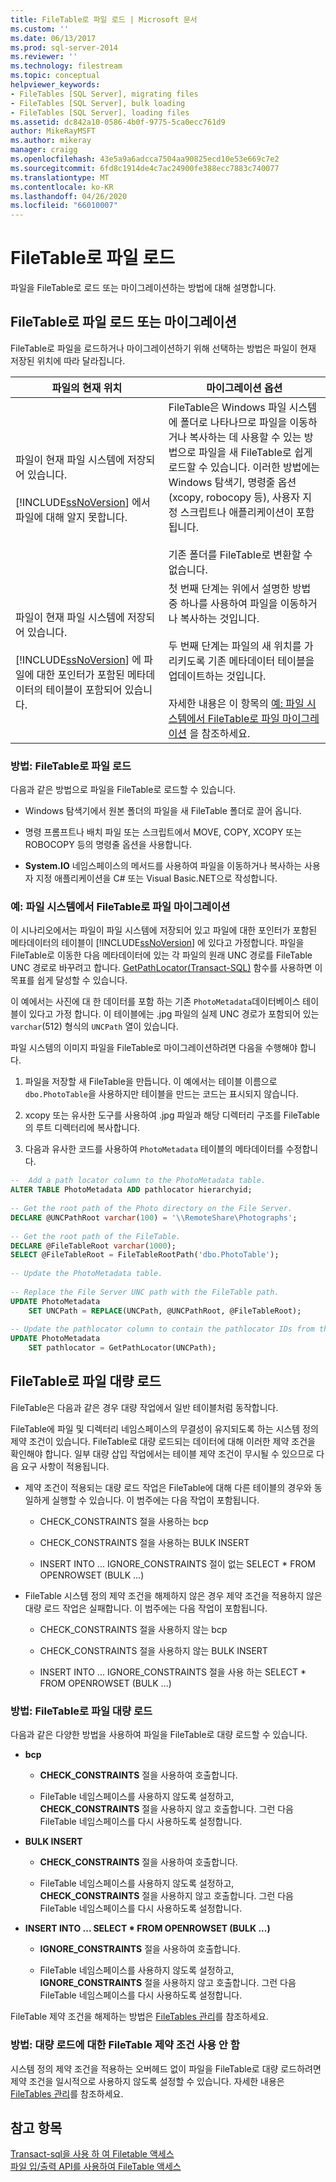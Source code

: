 ```yaml
---
title: FileTable로 파일 로드 | Microsoft 문서
ms.custom: ''
ms.date: 06/13/2017
ms.prod: sql-server-2014
ms.reviewer: ''
ms.technology: filestream
ms.topic: conceptual
helpviewer_keywords:
- FileTables [SQL Server], migrating files
- FileTables [SQL Server], bulk loading
- FileTables [SQL Server], loading files
ms.assetid: dc842a10-0586-4b0f-9775-5ca0ecc761d9
author: MikeRayMSFT
ms.author: mikeray
manager: craigg
ms.openlocfilehash: 43e5a9a6adcca7504aa90825ecd10e53e669c7e2
ms.sourcegitcommit: 6fd8c1914de4c7ac24900fe388ecc7883c740077
ms.translationtype: MT
ms.contentlocale: ko-KR
ms.lasthandoff: 04/26/2020
ms.locfileid: "66010007"
---
```

# <a name="load-files-into-filetables"></a>FileTable로 파일 로드
  파일을 FileTable로 로드 또는 마이그레이션하는 방법에 대해 설명합니다.  
  
##  <a name="loading-or-migrating-files-into-a-filetable"></a><a name="BasicsLoadNew"></a> FileTable로 파일 로드 또는 마이그레이션  
 FileTable로 파일을 로드하거나 마이그레이션하기 위해 선택하는 방법은 파일이 현재 저장된 위치에 따라 달라집니다.  
  
|파일의 현재 위치|마이그레이션 옵션|  
|-------------------------------|---------------------------|  
|파일이 현재 파일 시스템에 저장되어 있습니다.<br /><br /> [!INCLUDE[ssNoVersion](../../includes/ssnoversion-md.md)] 에서 파일에 대해 알지 못합니다.|FileTable은 Windows 파일 시스템에 폴더로 나타나므로 파일을 이동하거나 복사하는 데 사용할 수 있는 방법으로 파일을 새 FileTable로 쉽게 로드할 수 있습니다. 이러한 방법에는 Windows 탐색기, 명령줄 옵션(xcopy, robocopy 등), 사용자 지정 스크립트나 애플리케이션이 포함됩니다.<br /><br /> 기존 폴더를 FileTable로 변환할 수 없습니다.|  
|파일이 현재 파일 시스템에 저장되어 있습니다.<br /><br /> [!INCLUDE[ssNoVersion](../../includes/ssnoversion-md.md)] 에 파일에 대한 포인터가 포함된 메타데이터의 테이블이 포함되어 있습니다.|첫 번째 단계는 위에서 설명한 방법 중 하나를 사용하여 파일을 이동하거나 복사하는 것입니다.<br /><br /> 두 번째 단계는 파일의 새 위치를 가리키도록 기존 메타데이터 테이블을 업데이트하는 것입니다.<br /><br /> 자세한 내용은 이 항목의 [예: 파일 시스템에서 FileTable로 파일 마이그레이션](#HowToMigrateFiles) 을 참조하세요.|  
  
###  <a name="how-to-load-files-into-a-filetable"></a><a name="HowToLoadNew"></a> 방법: FileTable로 파일 로드  
 다음과 같은 방법으로 파일을 FileTable로 로드할 수 있습니다.  
  
-   Windows 탐색기에서 원본 폴더의 파일을 새 FileTable 폴더로 끌어 옵니다.  
  
-   명령 프롬프트나 배치 파일 또는 스크립트에서 MOVE, COPY, XCOPY 또는 ROBOCOPY 등의 명령줄 옵션을 사용합니다.  
  
-   **System.IO** 네임스페이스의 메서드를 사용하여 파일을 이동하거나 복사하는 사용자 지정 애플리케이션을 C# 또는 Visual Basic.NET으로 작성합니다.  
  
###  <a name="example-migrating-files-from-the-file-system-into-a-filetable"></a><a name="HowToMigrateFiles"></a> 예: 파일 시스템에서 FileTable로 파일 마이그레이션  
 이 시나리오에서는 파일이 파일 시스템에 저장되어 있고 파일에 대한 포인터가 포함된 메타데이터의 테이블이 [!INCLUDE[ssNoVersion](../../includes/ssnoversion-md.md)] 에 있다고 가정합니다. 파일을 FileTable로 이동한 다음 메타데이터에 있는 각 파일의 원래 UNC 경로를 FileTable UNC 경로로 바꾸려고 합니다. [GetPathLocator&#40;Transact-SQL&#41;](/sql/relational-databases/system-functions/getpathlocator-transact-sql) 함수를 사용하면 이 목표를 쉽게 달성할 수 있습니다.  
  
 이 예에서는 사진에 대 한 데이터를 포함 하는 기존 `PhotoMetadata`데이터베이스 테이블이 있다고 가정 합니다. 이 테이블에는 .jpg 파일의 실제 UNC 경로가 포함되어 있는 `varchar`(512) 형식의 `UNCPath` 열이 있습니다.  
  
 파일 시스템의 이미지 파일을 FileTable로 마이그레이션하려면 다음을 수행해야 합니다.  
  
1.  파일을 저장할 새 FileTable을 만듭니다. 이 예에서는 테이블 이름으로 `dbo.PhotoTable`을 사용하지만 테이블을 만드는 코드는 표시되지 않습니다.  
  
2.  xcopy 또는 유사한 도구를 사용하여 .jpg 파일과 해당 디렉터리 구조를 FileTable의 루트 디렉터리에 복사합니다.  
  
3.  다음과 유사한 코드를 사용하여 `PhotoMetadata` 테이블의 메타데이터를 수정합니다.  
  
```sql  
--  Add a path locator column to the PhotoMetadata table.  
ALTER TABLE PhotoMetadata ADD pathlocator hierarchyid;  
  
-- Get the root path of the Photo directory on the File Server.  
DECLARE @UNCPathRoot varchar(100) = '\\RemoteShare\Photographs';  
  
-- Get the root path of the FileTable.  
DECLARE @FileTableRoot varchar(1000);  
SELECT @FileTableRoot = FileTableRootPath('dbo.PhotoTable');  
  
-- Update the PhotoMetadata table.  
  
-- Replace the File Server UNC path with the FileTable path.  
UPDATE PhotoMetadata  
    SET UNCPath = REPLACE(UNCPath, @UNCPathRoot, @FileTableRoot);  
  
-- Update the pathlocator column to contain the pathlocator IDs from the FileTable.  
UPDATE PhotoMetadata  
    SET pathlocator = GetPathLocator(UNCPath);  
```  
  
##  <a name="bulk-loading-files-into-a-filetable"></a><a name="BasicsBulkLoad"></a> FileTable로 파일 대량 로드  
 FileTable은 다음과 같은 경우 대량 작업에서 일반 테이블처럼 동작합니다.  
  
 FileTable에 파일 및 디렉터리 네임스페이스의 무결성이 유지되도록 하는 시스템 정의 제약 조건이 있습니다. FileTable로 대량 로드되는 데이터에 대해 이러한 제약 조건을 확인해야 합니다. 일부 대량 삽입 작업에서는 테이블 제약 조건이 무시될 수 있으므로 다음 요구 사항이 적용됩니다.  
  
-   제약 조건이 적용되는 대량 로드 작업은 FileTable에 대해 다른 테이블의 경우와 동일하게 실행할 수 있습니다. 이 범주에는 다음 작업이 포함됩니다.  
  
    -   CHECK_CONSTRAINTS 절을 사용하는 bcp  
  
    -   CHECK_CONSTRAINTS 절을 사용하는 BULK INSERT  
  
    -   INSERT INTO ... IGNORE_CONSTRAINTS 절이 없는 SELECT * FROM OPENROWSET (BULK ...)  
  
-   FileTable 시스템 정의 제약 조건을 해제하지 않은 경우 제약 조건을 적용하지 않은 대량 로드 작업은 실패합니다. 이 범주에는 다음 작업이 포함됩니다.  
  
    -   CHECK_CONSTRAINTS 절을 사용하지 않는 bcp  
  
    -   CHECK_CONSTRAINTS 절을 사용하지 않는 BULK INSERT  
  
    -   INSERT INTO ... IGNORE_CONSTRAINTS 절을 사용 하는 SELECT * FROM OPENROWSET (BULK ...)  
  
###  <a name="how-to-bulk-load-files-into-a-filetable"></a><a name="HowToBulkLoad"></a> 방법: FileTable로 파일 대량 로드  
 다음과 같은 다양한 방법을 사용하여 파일을 FileTable로 대량 로드할 수 있습니다.  
  
-   **bcp**  
  
    -   **CHECK_CONSTRAINTS** 절을 사용하여 호출합니다.  
  
    -   FileTable 네임스페이스를 사용하지 않도록 설정하고, **CHECK_CONSTRAINTS** 절을 사용하지 않고 호출합니다. 그런 다음 FileTable 네임스페이스를 다시 사용하도록 설정합니다.  
  
-   **BULK INSERT**  
  
    -   **CHECK_CONSTRAINTS** 절을 사용하여 호출합니다.  
  
    -   FileTable 네임스페이스를 사용하지 않도록 설정하고, **CHECK_CONSTRAINTS** 절을 사용하지 않고 호출합니다. 그런 다음 FileTable 네임스페이스를 다시 사용하도록 설정합니다.  
  
-   **INSERT INTO ... SELECT \* FROM OPENROWSET (BULK ...)**  
  
    -   **IGNORE_CONSTRAINTS** 절을 사용하여 호출합니다.  
  
    -   FileTable 네임스페이스를 사용하지 않도록 설정하고, **IGNORE_CONSTRAINTS** 절을 사용하지 않고 호출합니다. 그런 다음 FileTable 네임스페이스를 다시 사용하도록 설정합니다.  
  
 FileTable 제약 조건을 해제하는 방법은 [FileTables 관리](manage-filetables.md)를 참조하세요.  
  
###  <a name="how-to-disable-filetable-constraints-for-bulk-loading"></a><a name="disabling"></a> 방법: 대량 로드에 대한 FileTable 제약 조건 사용 안 함  
 시스템 정의 제약 조건을 적용하는 오버헤드 없이 파일을 FileTable로 대량 로드하려면 제약 조건을 일시적으로 사용하지 않도록 설정할 수 있습니다. 자세한 내용은 [FileTables 관리](manage-filetables.md)를 참조하세요.  
  
## <a name="see-also"></a>참고 항목  
 [Transact-sql을 사용 하 여 Filetable 액세스](access-filetables-with-transact-sql.md)   
 [파일 입/출력 API를 사용하여 FileTable 액세스](access-filetables-with-file-input-output-apis.md)  
  
  
